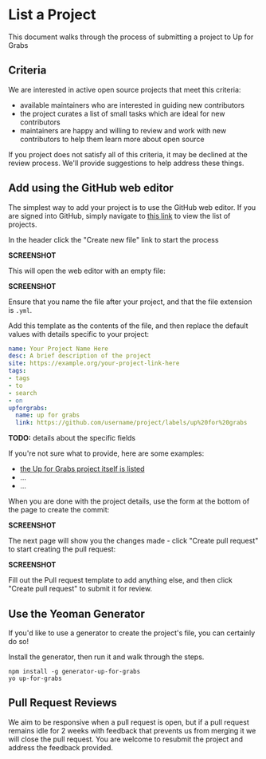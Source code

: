 
# List a Project

This document walks through the process of submitting a project to Up for Grabs

## Criteria

We are interested in active open source projects that meet this criteria:

 - available maintainers who are interested in guiding new contributors
 - the project curates a list of small tasks which are ideal for new contributors
 - maintainers are happy and willing to review and work with new contributors to
   help them learn more about open source

If you project does not satisfy all of this criteria, it may be declined at the
review process. We'll provide suggestions to help address
these things.

## Add using the GitHub web editor

The simplest way to add your project is to use the GitHub web editor. If you are
signed into GitHub, simply navigate to [this link](https://github.com/up-for-grabs/up-for-grabs.net/tree/gh-pages/_data/projects)
to view the list of projects.

In the header click the "Create new file" link to start the process

**SCREENSHOT**

This will open the web editor with an empty file:

**SCREENSHOT**

Ensure that you name the file after your project, and that the file extension
is  `.yml`.

Add this template as the contents of the file, and then replace the default
values with details specific to your project:

```yaml
name: Your Project Name Here
desc: A brief description of the project
site: https://example.org/your-project-link-here
tags:
- tags
- to
- search
- on
upforgrabs:
  name: up for grabs
  link: https://github.com/username/project/labels/up%20for%20grabs
```

**TODO:** details about the specific fields

If you're not sure what to provide, here are some examples:

 - [the Up for Grabs project itself is listed](https://github.com/up-for-grabs/up-for-grabs.net/blob/gh-pages/_data/projects/up-for-grabs.net.yml)
 - ...
 - ...

When you are done with the project details, use the form at the bottom of the
page to create the commit:

**SCREENSHOT**

The next page will show you the changes made - click "Create pull request" to
start creating the pull request:

**SCREENSHOT**

Fill out the Pull request template to add anything else, and then click
"Create pull request" to submit it for review.

## Use the Yeoman Generator

If you'd like to use a generator to create the project's file, you can certainly do so!

Install the generator, then run it and walk through the steps.

```
npm install -g generator-up-for-grabs
yo up-for-grabs
```

## Pull Request Reviews

We aim to be responsive when a pull request is open, but if a pull request
remains idle for 2 weeks with feedback that prevents us from merging it we will
close the pull request. You are welcome to resubmit the project and address the
feedback provided.

